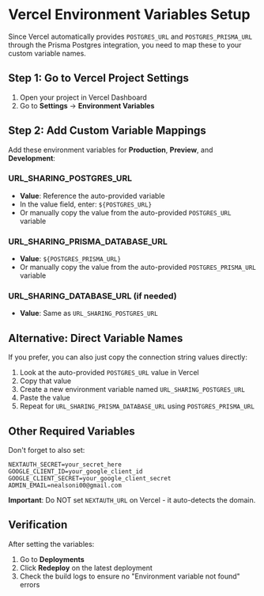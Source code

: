# Vercel Environment Variables Setup

Since Vercel automatically provides `POSTGRES_URL` and `POSTGRES_PRISMA_URL` through the Prisma Postgres integration, you need to map these to your custom variable names.

## Step 1: Go to Vercel Project Settings

1. Open your project in Vercel Dashboard
2. Go to **Settings** → **Environment Variables**

## Step 2: Add Custom Variable Mappings

Add these environment variables for **Production**, **Preview**, and **Development**:

### URL_SHARING_POSTGRES_URL
- **Value**: Reference the auto-provided variable
- In the value field, enter: `${POSTGRES_URL}`
- Or manually copy the value from the auto-provided `POSTGRES_URL` variable

### URL_SHARING_PRISMA_DATABASE_URL
- **Value**: `${POSTGRES_PRISMA_URL}`
- Or manually copy the value from the auto-provided `POSTGRES_PRISMA_URL` variable

### URL_SHARING_DATABASE_URL (if needed)
- **Value**: Same as `URL_SHARING_POSTGRES_URL`

## Alternative: Direct Variable Names

If you prefer, you can also just copy the connection string values directly:

1. Look at the auto-provided `POSTGRES_URL` value in Vercel
2. Copy that value
3. Create a new environment variable named `URL_SHARING_POSTGRES_URL`
4. Paste the value
5. Repeat for `URL_SHARING_PRISMA_DATABASE_URL` using `POSTGRES_PRISMA_URL`

## Other Required Variables

Don't forget to also set:

```
NEXTAUTH_SECRET=your_secret_here
GOOGLE_CLIENT_ID=your_google_client_id
GOOGLE_CLIENT_SECRET=your_google_client_secret
ADMIN_EMAIL=nealsoni00@gmail.com
```

**Important**: Do NOT set `NEXTAUTH_URL` on Vercel - it auto-detects the domain.

## Verification

After setting the variables:
1. Go to **Deployments**
2. Click **Redeploy** on the latest deployment
3. Check the build logs to ensure no "Environment variable not found" errors

